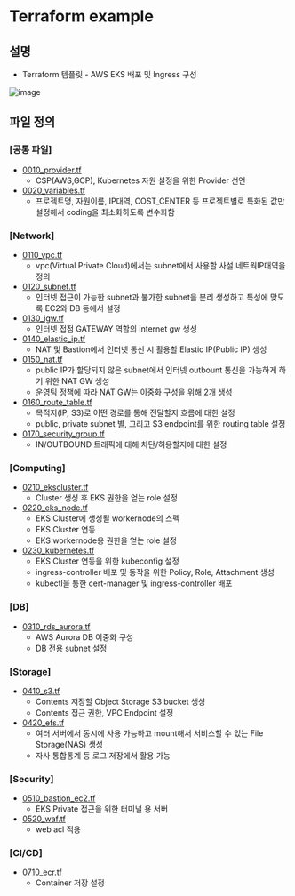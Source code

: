 # Terraform example

## 설명

- Terraform 템플릿 - AWS EKS 배포 및 Ingress 구성

![image](./Template_UCSI_1_prd.jpeg)

## 파일 정의

### [공통 파일]

- [0010_provider.tf](https://github.com/ucmp-template-repos/tf-aws-eks-ingress/blob/main/0010_provider.tf) 
  - CSP(AWS,GCP), Kubernetes 자원 설정을 위한 Provider 선언
- [0020_variables.tf](https://github.com/ucmp-template-repos/tf-aws-eks-ingress/blob/main/0020_variables.tf)
  - 프로젝트명, 자원이름, IP대역, COST_CENTER 등 프로젝트별로 특화된 값만 설정해서 coding을 최소화하도록 변수화함

### [Network]

- [0110_vpc.tf](https://github.com/ucmp-template-repos/tf-aws-eks-ingress/blob/main/0110_vpc.tf)
  - vpc(Virtual Private Cloud)에서는 subnet에서 사용할 사설 네트웍IP대역을 정의
- [0120_subnet.tf](https://github.com/ucmp-template-repos/tf-aws-eks-ingress/blob/main/0120_subnet.tf)
  - 인터넷 접근이 가능한 subnet과 불가한 subnet을 분리 생성하고 특성에 맞도록 EC2와 DB 등에서 설정
- [0130_igw.tf](https://github.com/ucmp-template-repos/tf-aws-eks-ingress/blob/main/0130_igw.tf)
  - 인터넷 접점 GATEWAY 역할의 internet gw 생성
- [0140_elastic_ip.tf](https://github.com/ucmp-template-repos/tf-aws-eks-ingress/blob/main/0140_elastic_ip.tf)
  - NAT 및 Bastion에서 인터넷 통신 시 활용할 Elastic IP(Public IP) 생성
- [0150_nat.tf](https://github.com/ucmp-template-repos/tf-aws-eks-ingress/blob/main/0150_nat.tf)
  - public IP가 할당되지 않은 subnet에서 인터넷 outbount 통신을 가능하게 하기 위한 NAT GW 생성
  - 운영팀 정책에 따라 NAT GW는 이중화 구성을 위해 2개 생성
- [0160_route_table.tf](https://github.com/ucmp-template-repos/tf-aws-eks-ingress/blob/main/0160_route_table.tf) 
  - 목적지(IP, S3)로 어떤 경로를 통해 전달할지 흐름에 대한 설정
  - public, private subnet 별, 그리고 S3 endpoint를 위한 routing table 설정
- [0170_security_group.tf](https://github.com/ucmp-template-repos/tf-aws-eks-ingress/blob/main/0170_security_group.tf)
  - IN/OUTBOUND 트래픽에 대해 차단/허용할지에 대한 설정

### [Computing]

- [0210_ekscluster.tf](https://github.com/ucmp-template-repos/tf-aws-eks-ingress/blob/main/0210_ekscluster.tf)
  - Cluster 생성 후 EKS 권한을 얻는 role 설정
- [0220_eks_node.tf](https://github.com/ucmp-template-repos/tf-aws-eks-ingress/blob/main/0220_eks_node.tf) 
  - EKS Cluster에 생성될 workernode의 스펙
  - EKS Cluster 연동
  - EKS workernode용 권한을 얻는 role 설정
- [0230_kubernetes.tf](https://github.com/ucmp-template-repos/tf-aws-eks-ingress/blob/main/0230_kubernetes.tf) 
  - EKS Cluster 연동을 위한 kubeconfig 설정
  - ingress-controller 배포 및 동작을 위한 Policy, Role, Attachment 생성
  - kubectl을 통한 cert-manager 및 ingress-controller 배포

### [DB]

- [0310_rds_aurora.tf](https://github.com/ucmp-template-repos/tf-aws-eks-ingress/blob/main/0310_rds_aurora.tf) 
  - AWS Aurora DB 이중화 구성
  - DB 전용 subnet 설정

### [Storage]

- [0410_s3.tf](https://github.com/ucmp-template-repos/tf-aws-eks-ingress/blob/main/0410_s3.tf) 
  - Contents 저장할 Object Storage S3 bucket 생성
  - Contents 접근 권한, VPC Endpoint 설정
- [0420_efs.tf](https://github.com/ucmp-template-repos/tf-aws-eks-ingress/blob/main/0420_efs.tf) 
  - 여러 서버에서 동시에 사용 가능하고 mount해서 서비스할 수 있는 File Storage(NAS) 생성
  - 자사 통합통계 등 로그 저장에서 활용 가능

### [Security]

- [0510_bastion_ec2.tf](https://github.com/ucmp-template-repos/tf-aws-eks-ingress/blob/main/0510_bastion_ec2.tf) 
  - EKS Private 접근을 위한 터미널 용 서버
- [0520_waf.tf](https://github.com/ucmp-template-repos/tf-aws-eks-ingress/blob/main/0520_waf.tf) 
  - web acl 적용

### [CI/CD]

- [0710_ecr.tf](https://github.com/ucmp-template-repos/tf-aws-eks-ingress/blob/main/0710_ecr.tf) 
  - Container 저장 설정

